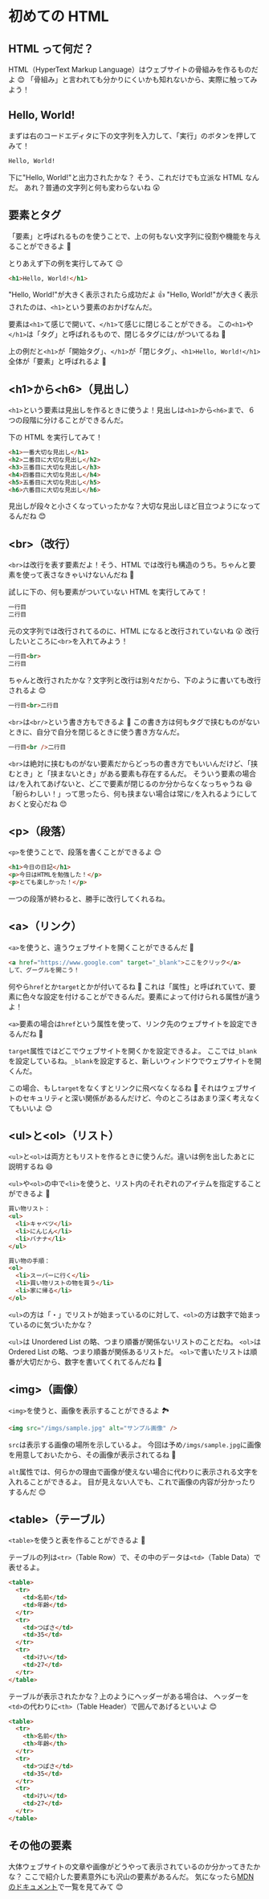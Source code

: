 # 初めての HTML

## HTML って何だ？

HTML（HyperText Markup Language）はウェブサイトの骨組みを作るものだよ 😊
「骨組み」と言われても分かりにくいかも知れないから、実際に触ってみよう！

## Hello, World!

まずは右のコードエディタに下の文字列を入力して、「実行」のボタンを押してみて！

```html
Hello, World!
```

下に"Hello, World!"と出力されたかな？
そう、これだけでも立派な HTML なんだ。
あれ？普通の文字列と何も変わらないね 😲

## 要素とタグ

「要素」と呼ばれるものを使うことで、上の何もない文字列に役割や機能を与えることができるよ 🙂

とりあえず下の例を実行してみて 😉

```html
<h1>Hello, World!</h1>
```

"Hello, World!"が大きく表示されたら成功だよ 👍
"Hello, World!"が大きく表示されたのは、`<h1>`という要素のおかげなんだ。

要素は`<h1>`て感じで開いて、`</h1>`て感じに閉じることができる。
この`<h1>`や`</h1>`は「タグ」と呼ばれるもので、閉じるタグには`/`がついてるね 👀

上の例だと`<h1>`が「開始タグ」、`</h1>`が「閉じタグ」、`<h1>Hello, World!</h1>`全体が「要素」と呼ばれるよ 🙂

## \<h1>から\<h6>（見出し）

`<h1>`という要素は見出しを作るときに使うよ！見出しは`<h1>`から`<h6>`まで、６つの段階に分けることができるんだ。

下の HTML を実行してみて！

```html
<h1>一番大切な見出し</h1>
<h2>二番目に大切な見出し</h2>
<h3>三番目に大切な見出し</h3>
<h4>四番目に大切な見出し</h4>
<h5>五番目に大切な見出し</h5>
<h6>六番目に大切な見出し</h6>
```

見出しが段々と小さくなっていったかな？大切な見出しほど目立つようになってるんだね 😊

## \<br>（改行）

`<br>`は改行を表す要素だよ！そう、HTML では改行も構造のうち。ちゃんと要素を使って表さなきゃいけないんだね 🙂

試しに下の、何も要素がついていない HTML を実行してみて！

<!-- prettier-ignore -->
```html
一行目
二行目
```

元の文字列では改行されてるのに、HTML になると改行されていないね 😲
改行したいところに`<br>`を入れてみよう！

<!-- prettier-ignore -->
```html
一行目<br>
二行目
```

ちゃんと改行されたかな？文字列と改行は別々だから、下のように書いても改行されるよ 😊

<!-- prettier-ignore -->
```html
一行目<br>二行目
```

`<br>`は`<br/>`という書き方もできるよ 🙂
この書き方は何もタグで挟むものがないときに、自分で自分を閉じるときに使う書き方なんだ。

```html
一行目<br />二行目
```

`<br>`は絶対に挟むものがない要素だからどっちの書き方でもいいんだけど、「挟むとき」と「挟まないとき」がある要素も存在するんだ。
そういう要素の場合は`/`を入れてあげないと、どこで要素が閉じるのか分からなくなっちゃうね 😆
「紛らわしい！」って思ったら、何も挟まない場合は常に`/`を入れるようにしておくと安心だね 😊

## \<p>（段落）

`<p>`を使うことで、段落を書くことができるよ 😊

```html
<h1>今日の日記</h1>
<p>今日はHTMLを勉強した！</p>
<p>とても楽しかった！</p>
```

一つの段落が終わると、勝手に改行してくれるね。

## \<a>（リンク）

`<a>`を使うと、違うウェブサイトを開くことができるんだ 💫

<!-- prettier-ignore -->
```html
<a href="https://www.google.com" target="_blank">ここをクリック</a>
して、グーグルを開こう！
```

何やら`href`とか`target`とかが付いてるね 👀
これは「属性」と呼ばれていて、要素に色々な設定を付けることができるんだ。要素によって付けられる属性が違うよ！

`<a>`要素の場合は`href`という属性を使って、リンク先のウェブサイトを設定できるんだね 🙂

`target`属性ではどこでウェブサイトを開くかを設定できるよ。
ここでは`_blank`を設定しているね。`_blank`を設定すると、新しいウィンドウでウェブサイトを開くんだ。

この場合、もし`target`をなくすとリンクに飛べなくなるね 🤭
それはウェブサイトのセキュリティと深い関係があるんだけど、今のところはあまり深く考えなくてもいいよ 😊

## \<ul>と\<ol>（リスト）

`<ul>`と`<ol>`は両方ともリストを作るときに使うんだ。違いは例を出したあとに説明するね 😄

`<ul>`や`<ol>`の中で`<li>`を使うと、リスト内のそれぞれのアイテムを指定することができるよ 🙂

```html
買い物リスト：
<ul>
  <li>キャベツ</li>
  <li>にんじん</li>
  <li>バナナ</li>
</ul>

買い物の手順：
<ol>
  <li>スーパーに行く</li>
  <li>買い物リストの物を買う</li>
  <li>家に帰る</li>
</ol>
```

`<ul>`の方は「・」でリストが始まっているのに対して、`<ol>`の方は数字で始まっているのに気づいたかな？

`<ul>`は Unordered List の略、つまり順番が関係ないリストのことだね。
`<ol>`は Ordered List の略、つまり順番が関係あるリストだ。
`<ol>`で書いたリストは順番が大切だから、数字を書いてくれてるんだね 👏

## \<img>（画像）

`<img>`を使うと、画像を表示することができるよ 🏞

```html
<img src="/imgs/sample.jpg" alt="サンプル画像" />
```

`src`は表示する画像の場所を示しているよ。
今回は予め`/imgs/sample.jpg`に画像を用意しておいたから、その画像が表示されてるね 🙂

`alt`属性では、何らかの理由で画像が使えない場合に代わりに表示される文字を入れることができるよ。
目が見えない人でも、これで画像の内容が分かったりするんだ 😊

## \<table>（テーブル）

`<table>`を使うと表を作ることができるよ 🙂

テーブルの列は`<tr>`（Table Row）で、その中のデータは`<td>`（Table Data）で表せるよ。

```html
<table>
  <tr>
    <td>名前</td>
    <td>年齢</td>
  </tr>
  <tr>
    <td>つばさ</td>
    <td>35</td>
  </tr>
  <tr>
    <td>けい</td>
    <td>27</td>
  </tr>
</table>
```

テーブルが表示されたかな？上のようにヘッダーがある場合は、
ヘッダーを`<td>`の代わりに`<th>`（Table Header）で囲んであげるといいよ 😊

```html
<table>
  <tr>
    <th>名前</th>
    <th>年齢</th>
  </tr>
  <tr>
    <td>つばさ</td>
    <td>35</td>
  </tr>
  <tr>
    <td>けい</td>
    <td>27</td>
  </tr>
</table>
```

## その他の要素

大体ウェブサイトの文章や画像がどうやって表示されているのか分かってきたかな？
ここで紹介した要素意外にも沢山の要素があるんだ。
気になったら[MDN のドキュメント](https://developer.mozilla.org/ja/docs/Web/HTML/Element)で一覧を見てみて 😊
